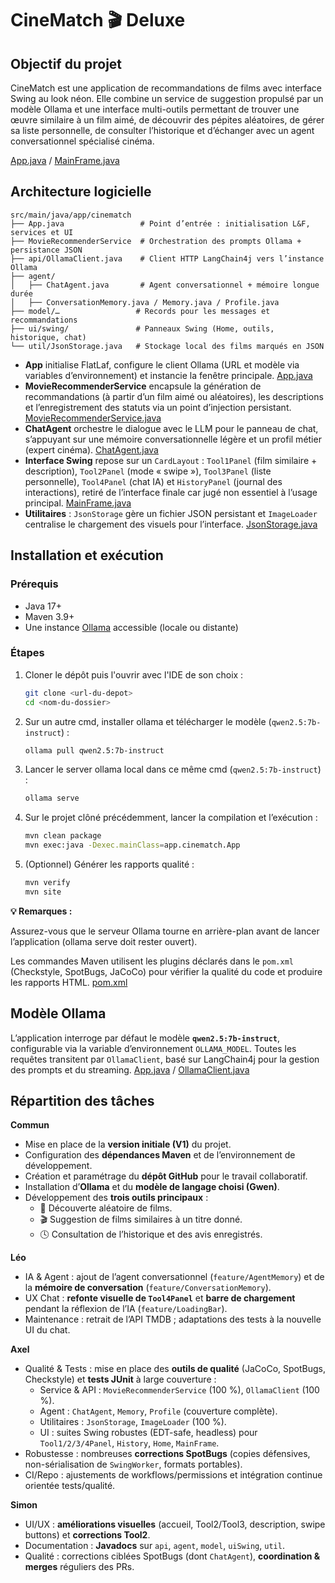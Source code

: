 # CineMatch 🎬 Deluxe

## Objectif du projet

CineMatch est une application de recommandations de films avec interface Swing au look néon. Elle combine un service de suggestion propulsé par un modèle Ollama et une interface multi-outils permettant de trouver une œuvre similaire à un film aimé, de découvrir des pépites aléatoires, de gérer sa liste personnelle, de consulter l’historique et d’échanger avec un agent conversationnel spécialisé cinéma.

[App.java](src/main/java/app/cinematch/App.java) 
/
[MainFrame.java](src/main/java/app/cinematch/ui/swing/MainFrame.java)

## Architecture logicielle

```
src/main/java/app/cinematch
├── App.java                 # Point d’entrée : initialisation L&F, services et UI
├── MovieRecommenderService  # Orchestration des prompts Ollama + persistance JSON
├── api/OllamaClient.java    # Client HTTP LangChain4j vers l’instance Ollama
├── agent/                  
│   ├── ChatAgent.java       # Agent conversationnel + mémoire longue durée
│   ├── ConversationMemory.java / Memory.java / Profile.java
├── model/…                 # Records pour les messages et recommandations
├── ui/swing/               # Panneaux Swing (Home, outils, historique, chat)
└── util/JsonStorage.java   # Stockage local des films marqués en JSON
```

- **App** initialise FlatLaf, configure le client Ollama (URL et modèle via variables d’environnement) et instancie la fenêtre principale.
[App.java](src/main/java/app/cinematch/App.java)
- **MovieRecommenderService** encapsule la génération de recommandations (à partir d’un film aimé ou aléatoires), les descriptions et l’enregistrement des statuts via un point d’injection persistant.
[MovieRecommenderService.java](src/main/java/app/cinematch/MovieRecommenderService.java)
- **ChatAgent** orchestre le dialogue avec le LLM pour le panneau de chat, s’appuyant sur une mémoire conversationnelle légère et un profil métier (expert cinéma).
[ChatAgent.java](src/main/java/app/cinematch/agent/ChatAgent.java)
- **Interface Swing** repose sur un `CardLayout` : `Tool1Panel` (film similaire + description), `Tool2Panel` (mode « swipe »), `Tool3Panel` (liste personnelle), `Tool4Panel` (chat IA) et `HistoryPanel` (journal des interactions), retiré de l’interface finale car jugé non essentiel à l’usage principal.
[MainFrame.java](src/main/java/app/cinematch/ui/swing/MainFrame.java)
- **Utilitaires** : `JsonStorage` gère un fichier JSON persistant et `ImageLoader` centralise le chargement des visuels pour l’interface.
[JsonStorage.java](src/main/java/app/cinematch/util/JsonStorage.java)

## Installation et exécution

### Prérequis

- Java 17+
- Maven 3.9+
- Une instance [Ollama](https://ollama.ai/) accessible (locale ou distante)

### Étapes

1. Cloner le dépôt puis l'ouvrir avec l'IDE de son choix :
   ```bash
   git clone <url-du-depot>
   cd <nom-du-dossier>
   ```
2. Sur un autre cmd, installer ollama et télécharger le modèle (`qwen2.5:7b-instruct`) :
   ```bash
   ollama pull qwen2.5:7b-instruct
   ```
3. Lancer le server ollama local dans ce même cmd (`qwen2.5:7b-instruct`) :
   ```bash
   ollama serve
   ```
4. Sur le projet clôné précédemment, lancer la compilation et l’exécution :
   ```bash
   mvn clean package
   mvn exec:java -Dexec.mainClass=app.cinematch.App
   ```
5. (Optionnel) Générer les rapports qualité :
   ```bash
   mvn verify
   mvn site
   ```

**💡 Remarques :**

Assurez-vous que le serveur Ollama tourne en arrière-plan avant de lancer l’application (ollama serve doit rester ouvert).

Les commandes Maven utilisent les plugins déclarés dans le `pom.xml` (Checkstyle, SpotBugs, JaCoCo) pour vérifier la qualité du code et produire les rapports HTML.
[pom.xml](pom.xml)

## Modèle Ollama

L’application interroge par défaut le modèle **`qwen2.5:7b-instruct`**, configurable via la variable d’environnement `OLLAMA_MODEL`. Toutes les requêtes transitent par `OllamaClient`, basé sur LangChain4j pour la gestion des prompts et du streaming.
[App.java](src/main/java/app/cinematch/App.java) /
[OllamaClient.java](src/main/java/app/cinematch/api/OllamaClient.java)

## Répartition des tâches

**Commun**
- Mise en place de la **version initiale (V1)** du projet.
- Configuration des **dépendances Maven** et de l’environnement de développement.
- Création et paramétrage du **dépôt GitHub** pour le travail collaboratif.
- Installation d’**Ollama** et du **modèle de langage choisi (Gwen)**.
- Développement des **trois outils principaux** :
    - 🎲 Découverte aléatoire de films.
    - 🎬 Suggestion de films similaires à un titre donné.
    - 🕓 Consultation de l’historique et des avis enregistrés.

**Léo**
- IA & Agent : ajout de l’agent conversationnel (`feature/AgentMemory`) et de la **mémoire de conversation** (`feature/ConversationMemory`).
- UX Chat : **refonte visuelle de `Tool4Panel`** et **barre de chargement** pendant la réflexion de l’IA (`feature/LoadingBar`).
- Maintenance : retrait de l’API TMDB ; adaptations des tests à la nouvelle UI du chat.

**Axel**
- Qualité & Tests : mise en place des **outils de qualité** (JaCoCo, SpotBugs, Checkstyle) et **tests JUnit** à large couverture :
    - Service & API : `MovieRecommenderService` (100 %), `OllamaClient` (100 %).
    - Agent : `ChatAgent`, `Memory`, `Profile` (couverture complète).
    - Utilitaires : `JsonStorage`, `ImageLoader` (100 %).
    - UI : suites Swing robustes (EDT-safe, headless) pour `Tool1/2/3/4Panel`, `History`, `Home`, `MainFrame`.
- Robustesse : nombreuses **corrections SpotBugs** (copies défensives, non-sérialisation de `SwingWorker`, formats portables).
- CI/Repo : ajustements de workflows/permissions et intégration continue orientée tests/qualité.

**Simon**
- UI/UX : **améliorations visuelles** (accueil, Tool2/Tool3, description, swipe buttons) et **corrections Tool2**.
- Documentation : **Javadocs** sur `api`, `agent`, `model`, `uiSwing`, `util`.
- Qualité : corrections ciblées SpotBugs (dont `ChatAgent`), **coordination & merges** réguliers des PRs.

